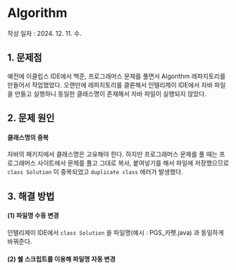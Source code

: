 # Algorithm

작성 일자 : 2024. 12. 11. 수.

## 1. 문제점
예전에 이클립스 IDE에서 백준, 프로그래머스 문제를 풀면서 Algorithm 레파지토리를 만들어서 작업했었다. 오랜만에 레파지토리를 클론해서 인텔리제이 IDE에서 자바 파일을 만들고 실행하니 동일한 클래스명이 존재해서 자바 파일이 실행되지 않았다.


## 2. 문제 원인
#### 클래스명의 중복
자바의 패키지에서 클래스명은 고유해야 한다. 하지만 프로그래머스 문제를 풀 때는 프로그래머스 사이트에서 문제를 풀고 그대로 복사, 붙여넣기를 해서 파일에 저장했으므로 `class Solution` 이 중복되었고 `duplicate class` 에러가 발생했다.

## 3. 해결 방법
#### (1) 파일명 수동 변경
인텔리제이 IDE에서 `class Solution` 을 파일명(예시 : PGS_카펫.java) 과 동일하게 바꿔준다.
#### (2) 쉘 스크립트를 이용해 파일명 자동 변경
